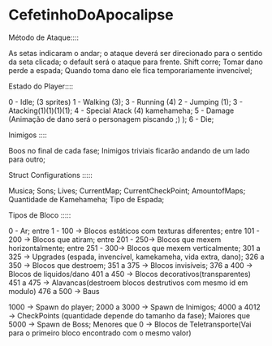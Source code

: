 # CefetinhoDoApocalipse

Método de Ataque::::

As setas indicaram o andar;
o ataque deverá ser direcionado para o sentido da seta clicada;
o default será o ataque para frente.
Shift corre;
Tomar dano perde a espada;
Quando toma dano ele fica temporariamente invencível;

Estado do Player::::

0 - Idle; (3 sprites)
1 - Walking (3);
3 - Running (4)
2 - Jumping (1);
3 - Atacking(1)(1)(1)(1);
4 - Special Atack (4) kamehameha;
5 - Damage (Animação de dano será o personagem piscando ;) );
6 - Die;

Inimigos ::::

Boos no final de cada fase;
Inimigos triviais ficarão andando de um lado para outro;

Struct Configurations :::::

Musica;
Sons;
Lives;
CurrentMap;
CurrentCheckPoint;
AmountofMaps;
Quantidade de Kamehameha;
Tipo de Espada;

Tipos de Bloco :::::

0 - Ar;
entre 1 - 100 -> Blocos estáticos com texturas diferentes;
entre 101 - 200 -> Blocos que atiram;
entre 201 - 250-> Blocos que mexem horizontalmente;
entre 251 - 300-> Blocos que mexem verticalmente;
301 a 325 -> Upgrades (espada, invencível, kamekameha, vida extra, dano);
326 a 350 -> Blocos que destroem;
351 a 375 -> Blocos invisíveis;
376 a 400 -> Blocos de liquidos/dano
401 a 450 -> Blocos decorativos(transparentes)
451 a 475 -> Alavancas(destroem blocos destrutivos com mesmo id em modulo)
476 a 500 -> Baus 

1000 -> Spawn do player;
2000 a 3000 -> Spawn de Inimigos;
4000 a 4012 -> CheckPoints (quantidade depende do tamanho da fase);
Maiores que 5000 -> Spawn de Boss;
Menores que 0 -> Blocos de Teletransporte(Vai para o primeiro bloco encontrado com o mesmo valor)





